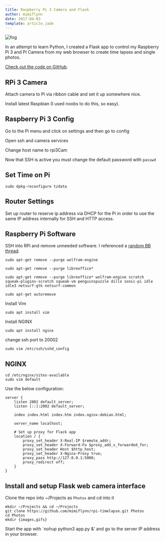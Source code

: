 ```yaml
---
title: Raspberry Pi 3 Camera and Flask
author: mimiflynn
date: 2017-04-03
template: article.jade
---
```


![fog](images/result.gif)

In an attempt to learn Python, I created a Flask app to control my Raspberry Pi 3 and Pi Camera from my web browser to create time lapses and single photos.

[Check out the code on GitHub](https://github.com/mimiflynn/rpi-timelapse).

## RPi 3 Camera

Attach camera to Pi via ribbon cable and set it up somewhere nice.

Install latest Raspbian (I used noobs to do this, so easy).

## Raspberry Pi 3 Config

Go to the Pi menu and click on settings and then go to config

Open ssh and camera services

Change host name to rpi3Cam

Now that SSH is active you must change the default password with `passwd`

## Set Time on Pi

```
sudo dpkg-reconfigure tzdata
```

## Router Settings

Set up router to reserve ip address via DHCP for the Pi in order to use the same IP address internally for SSH and HTTP access.

## Raspberry Pi Software

SSH into RPi and remove unneeded software. I referenced a [random BB thread](https://project.altservice.com/issues/418).

```
sudo apt-get remove --purge wolfram-engine

sudo apt-get remove --purge libreoffice*

sudo apt-get remove --purge libreoffice* wolfram-engine scratch squeak-plugins-scratch squeak-vm penguinspuzzle dillo sonic-pi idle idle3 netsurf-gtk netsurf-common

sudo apt-get autoremove
```

Install Vim
```
sudo apt install vim
```

Install NGINX
```
sudo apt install nginx
```

change ssh port to 20002
```
sudo vim /etc/ssh/sshd_config
```

## NGINX

```
cd /etc/nginx/sites-available
sudo vim default
```

Use the below configuration:

```
server {
	listen 2002 default_server;
	listen [::]:2002 default_server;

	index index.html index.htm index.nginx-debian.html;

	server_name localhost;

	# Set up proxy for Flack app
	location / {
		proxy_set_header X-Real-IP $remote_addr;
		proxy_set_header X-Forward-Fo $proxy_add_x_forwarded_for;
		proxy_set_header Host $http_host;
		proxy_set_header X-Nginx-Proxy true;
		proxy_pass http://127.0.0.1:5000;
		proxy_redirect off;
	}
}
```

## Install and setup Flask web camera interface

Clone the repo into ~/Projects as `Photos` and cd into it
```
mkdir ~/Projects && cd ~/Projects
git clone https://github.com/mimiflynn/rpi-timelapse.git Photos
cd Photos
mkdir {images,gifs}
```

Start the app with `nohup python3 app.py &' and go to the server IP address in your browser.
